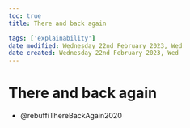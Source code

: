 ```yaml
---
toc: true
title: There and back again

tags: ['explainability']
date modified: Wednesday 22nd February 2023, Wed
date created: Wednesday 22nd February 2023, Wed
---
```


# There and back again


- @rebuffiThereBackAgain2020



